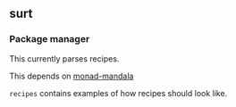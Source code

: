 surt
------------
### Package manager

This currently parses recipes.

This depends on [monad-mandala](https://github.com/kori/monad-mandala)

`recipes` contains examples of how recipes should look like.

